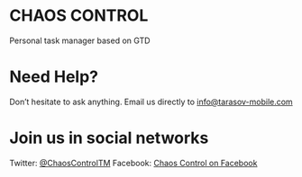 # CHAOS CONTROL
Personal task manager based on GTD

# Need Help?
Don’t hesitate to ask anything. Email us directly to [info@tarasov-mobile.com](mailto:info@tarasov-mobile.com)

# Join us in social networks
Twitter: [@ChaosControlTM](https://twitter.com/ChaosControlTM)
Facebook: [Chaos Control on Facebook](https://www.facebook.com/ChaosControlApp/)
